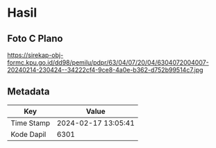 # Hasil

## Foto C Plano

https://sirekap-obj-formc.kpu.go.id/dd98/pemilu/pdpr/63/04/07/20/04/6304072004007-20240214-230424--34222cf4-9ce8-4a0e-b362-d752b99514c7.jpg


## Metadata

| Key        | Value               |
| ---------- | ------------------- |
| Time Stamp | 2024-02-17 13:05:41 |
| Kode Dapil | 6301                |



